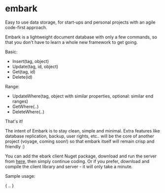 # embark
Easy to use data storage, for start-ups and personal projects with an agile code-first approach.

Embark is a lightweight document database with only a few commands,
so that you don't have to learn a whole new framework to get going.

Basic:
- Insert(tag, object)
- Update(tag, id, object)
- Get(tag, id)
- Delete(id)

Range:
- UpdateWhere(tag, object with similar properties, optional: similar end ranges)
- GetWhere(..)
- DeleteWhere(..)

That's it!

The intent of Embark is to stay clean, simple and minimal.
Extra features like database replication, backup, user rights, etc..
will be the core of another project (voyage, coming soon!) so that embark itself will remain crisp and friendly :)

You can add the ebark client Nuget package, download and run the server from [here](http://example.todo/), then simply continue coding.
Or if you prefer, download and compile the client library and server - it will only take a minute.

Sample usage:

{
..
}
